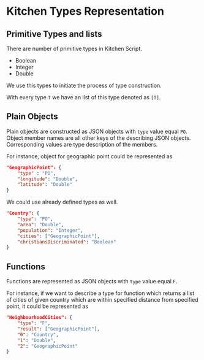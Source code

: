 # Kitchen Types Representation

## Primitive Types and lists

There are number of primitive types in Kitchen Script.

* Boolean
* Integer
* Double

We use this types to initiate the process of type construction.

With every type `T` we have an list of this type denoted as `[T]`.

## Plain Objects

Plain objects are constructed as JSON objects with `type` value equal `PO`. 
Object member names are all other keys of the describing JSON objects.
Corresponding values are type description of the members.

For instance, object for geographic point could be represented as 

```json
"GeographicPoint": {
	"type" : "PO",
	"longitude": "Double",
	"latitude": "Double"
}
``` 

We could use already defined types as well.

```json
"Country": {
	"type": "PO",
	"area": "Double",
	"population": "Integer",
	"cities": ["GeographicPoint"],
	"christiansDiscriminated": "Boolean"
}
``` 

## Functions

Functions are represented as JSON objects with `type` value equal `F`.

For instance, if we want to describe a type for function which returns a list 
of cities of given country which are within specified distance from specified 
point, it could be represented as

```json
"NeighbourhoodCities": {
	"type": "F",
	"result": ["GeographicPoint"],
	"0": "Country",
	"1": "Double",
	"2": "GeographicPoint"
}
``` 
